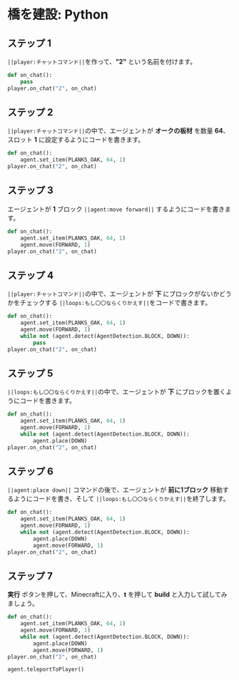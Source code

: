 # 橋を建設: Python


## ステップ 1
``||player:チャットコマンド||``を作って、**"2"** という名前を付けます。

```python
def on_chat():
    pass
player.on_chat("2", on_chat)
```

## ステップ 2
``||player:チャットコマンド||``の中で、エージェントが **オークの板材** を数量 **64**、スロット **1** に設定するようにコードを書きます。

```python
def on_chat():
    agent.set_item(PLANKS_OAK, 64, 1)
player.on_chat("2", on_chat)
```

## ステップ 3
エージェントが **1** ブロック ``||agent:move forward||`` するようにコードを書きます。

```python
def on_chat():
    agent.set_item(PLANKS_OAK, 64, 1)
    agent.move(FORWARD, 1)
player.on_chat("2", on_chat)
```

## ステップ 4

``||player:チャットコマンド||``の中で、エージェントが **下** にブロックがないかどうかをチェックする ``||loops:もし〇〇ならくりかえす||``をコードで書きます。

```python
def on_chat():
    agent.set_item(PLANKS_OAK, 64, 1)
    agent.move(FORWARD, 1)
    while not (agent.detect(AgentDetection.BLOCK, DOWN)):
        pass
player.on_chat("2", on_chat)
```

## ステップ 5

``||loops:もし〇〇ならくりかえす||``の中で、エージェントが **下** にブロックを置くようにコードを書きます。

```python
def on_chat():
    agent.set_item(PLANKS_OAK, 64, 1)
    agent.move(FORWARD, 1)
    while not (agent.detect(AgentDetection.BLOCK, DOWN)):
        agent.place(DOWN)
player.on_chat("2", on_chat)
```

## ステップ 6

``||agent:place down||`` コマンドの後で、エージェントが **前に1ブロック** 移動するようにコードを書き、そして ``||loops:もし〇〇ならくりかえす||``を終了します。

```python
def on_chat():
    agent.set_item(PLANKS_OAK, 64, 1)
    agent.move(FORWARD, 1)
    while not (agent.detect(AgentDetection.BLOCK, DOWN)):
        agent.place(DOWN)
        agent.move(FORWARD, 1)
player.on_chat("2", on_chat)
```
## ステップ 7

**実行** ボタンを押して、Minecraftに入り、**t** を押して **build** と入力して試してみましょう。

```python
def on_chat(): 
    agent.set_item(PLANKS_OAK, 64, 1) 
    agent.move(FORWARD, 1) 
    while not (agent.detect(AgentDetection.BLOCK, DOWN)): 
        agent.place(DOWN) 
        agent.move(FORWARD, 1) 
player.on_chat("2", on_chat) 
```

```ghost
agent.teleportToPlayer()
```